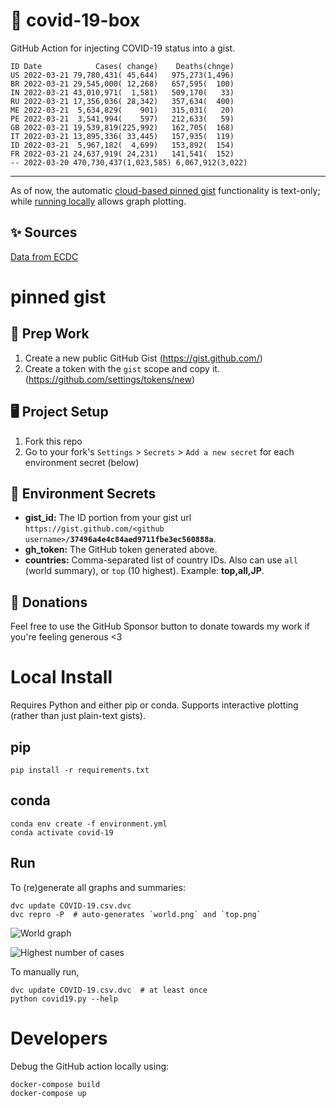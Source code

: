 # 🏥 covid-19-box

GitHub Action for injecting COVID-19 status into a gist.

```
ID Date            Cases( change)    Deaths(chnge)
US 2022-03-21 79,780,431( 45,644)   975,273(1,496)
BR 2022-03-21 29,545,000( 12,268)   657,595(  100)
IN 2022-03-21 43,010,971(  1,581)   509,170(   33)
RU 2022-03-21 17,356,036( 28,342)   357,634(  400)
ME 2022-03-21  5,634,829(    901)   315,031(   20)
PE 2022-03-21  3,541,994(    597)   212,633(   59)
GB 2022-03-21 19,539,819(225,992)   162,705(  168)
IT 2022-03-21 13,895,336( 33,445)   157,935(  119)
ID 2022-03-21  5,967,182(  4,699)   153,892(  154)
FR 2022-03-21 24,637,919( 24,231)   141,541(  152)
-- 2022-03-20 470,730,437(1,023,585) 6,067,912(3,022)
```

---

As of now, the automatic [cloud-based pinned gist](#pinned-gist) functionality is text-only;
while [running locally](#local-install) allows graph plotting.

## ✨ Sources

[Data from ECDC](https://www.ecdc.europa.eu/en/publications-data/download-todays-data-geographic-distribution-covid-19-cases-worldwide)

# pinned gist

## 🎒 Prep Work
1. Create a new public GitHub Gist (https://gist.github.com/)
1. Create a token with the `gist` scope and copy it. (https://github.com/settings/tokens/new)

## 🖥 Project Setup
1. Fork this repo
1. Go to your fork's `Settings` > `Secrets` > `Add a new secret` for each environment secret (below)

## 🤫 Environment Secrets
- **gist_id:** The ID portion from your gist url `https://gist.github.com/<github username>/`**`37496a4e4c84aed9711fbe3ec560888a`**.
- **gh_token:** The GitHub token generated above.
- **countries:** Comma-separated list of country IDs. Also can use `all` (world summary), or `top` (10 highest). Example: **top,all,JP**.

## 💸 Donations

Feel free to use the GitHub Sponsor button to donate towards my work if you're feeling generous <3

# Local Install

Requires Python and either pip or conda. Supports interactive plotting (rather than just plain-text gists).

## pip

```
pip install -r requirements.txt
```

## conda

```
conda env create -f environment.yml
conda activate covid-19
```

## Run

To (re)generate all graphs and summaries:

```
dvc update COVID-19.csv.dvc
dvc repro -P  # auto-generates `world.png` and `top.png`
```

![World graph](world.png)

![Highest number of cases](top.png)

To manually run,

```
dvc update COVID-19.csv.dvc  # at least once
python covid19.py --help
```

# Developers

Debug the GitHub action locally using:

```
docker-compose build
docker-compose up
```
